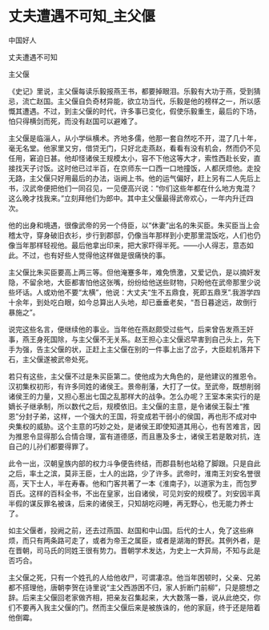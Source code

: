 # 丈夫遭遇不可知_主父偃

中国好人

丈夫遭遇不可知

主父偃

《史记》里说，主父偃每读乐毅报燕王书，都要掉眼泪。乐毅有大功于燕，受到猜忌，流亡赵国。主父偃自负奇材异能，欲立功当代，乐毅是他的榜样之一，所以感慨其遭遇。不过，到主父偃的时代，许多事已变化，假使乐毅重生，最后的下场，怕只得横剑而死，而没有赵国可以避难了。

主父偃是临淄人，从小学纵横术。齐地多儒，他那一套自然吃不开，混了几十年，毫无名堂。他家里又穷，借贷无门，只好北走燕赵，看看有没有机会，然而仍不见任用，窘迫日甚。他却怪诸侯王规模太小，容不下他这等大才，索性西赴长安，直接找天子讨饭。这时他已过半百，在京师东一口西一口地撞饭，人都厌烦他。走投无路，主父偃只好用最后的办法，诣阙上书。他的运气偏好，赶上另有二人先后上书，汉武帝便把他们一同召见，一见便高兴说：“你们这些年都在什么地方鬼混？这么晚才找我来。”立刻拜他们为郎中。其中主父偃最得武帝欢心，一年内升迁四次。

他的出身和境遇，很像武帝的另一个侍臣，以“休妻”出名的朱买臣。朱买臣当上会稽太守，穿身破旧衣衫，步行到郡邸，仍像当年那样到小吏那里混饭吃，人们也仍像当年那样轻视他。最后他拿出印来，把大家吓得半死。——小人得志，意态如此。不过，也有好些人觉得他这样做是很痛快的事。

主父偃比朱买臣要高上两三等。但他淹蹇多年，难免愤激，又爱记仇，是以摘奸发隐，不留余地，大臣都害怕他这张嘴，纷纷给他送些财物，只盼他在武帝那里少说些坏话。人或劝他不要“太横”，他说：大丈夫“生不五鼎食，死即五鼎烹”.我游学四十余年，到处吃白眼，如今总算出人头地，却已垂垂老矣，“吾日暮途远，故倒行暴施之”。

说完这些名言，便继续他的事业。当年他在燕赵颇受过些气，后来曾告发燕王奸事，燕王身死国除，与主父偃不无关系。赵王担心主父偃迟早害到自己头上，先下手为强，告主父偃的状，正赶上主父偃在别的一件事上出了岔子，大臣趁机落井下石，主父偃遂被武帝处死。

若只有这些，主父偃不过是朱买臣第二。使他成为大角色的，是他建议的推恩令。汉初集权初形，有许多同姓的诸侯王。景帝削藩，大打了一仗。至武帝，既想削弱诸侯王的力量，又担心惹出七国之乱那样大的战争。怎么办呢？王室本来实行的是嫡长子继承制，所以数代之后，规模依旧。主父偃的主意，是令诸侯王裂土“推恩”分封子弟，这样，一个强大的王国，将变成若干弱小的侯国，再也形不成对中央集权的威胁。这个主意的巧妙之处，是诸侯王即使知道其用心，也有苦难言，因为推恩令显得那么合情合理，富有道德感，而且惠及多士，诸侯王若是敢对抗，连自己的儿孙们都要得罪了。

此令一出，汉朝皇族内部的权力斗争便告终结，而郡县制也站稳了脚跟。只是自此之后，率土之滨，莫非王臣，士人的出路，少了许多。武帝时，淮南王刘安名誉很高，天下士人，半在寿春。他和门客共著了一本《淮南子》，以道家为主，而包罗百氏。这样的百科全书，不出在皇家，出自诸侯，可见刘安的规模了。刘安因半真半假的谋反罪名被诛，后来的诸侯王，只知胡吃闷睡，再无野心，也无能力养士了。

如主父偃者，投阙之前，还去过燕国、赵国和中山国。后代的士人，免了这些麻烦，而只有两条路可走了，或者为帝王之属臣，或者是湖海的野民。其例外者，是在晋朝，司马氏的同姓王很有势力。晋朝学术发达，为史上一大异局，不知与此是否巧合。

主父偃之死，只有一个姓孔的人给他收尸，可谓凄凉。他当年困顿时，父亲、兄弟都不搭理他，唐朝李贺在诗里说“主父西游困不归，家人折断门前柳”，只是臆想之辞。后来主父偃回老家做齐相，把亲友召集起来，大大数落一番，说从此绝交，你们不要再入我主父偃的门。然而主父偃后来是被族诛的，他的家庭，终于还是陪着他倒霉。